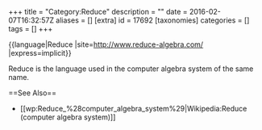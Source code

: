 +++
title = "Category:Reduce"
description = ""
date = 2016-02-07T16:32:57Z
aliases = []
[extra]
id = 17692
[taxonomies]
categories = []
tags = []
+++

{{language|Reduce
|site=http://www.reduce-algebra.com/
|express=implicit}}

Reduce is the language used in the computer algebra system of the same name.

==See Also==
* [[wp:Reduce_%28computer_algebra_system%29|Wikipedia:Reduce (computer algebra system)]]
